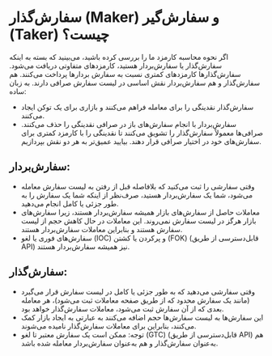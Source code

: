 # سفارش‌گذار (Maker) و سفارش‌گیر (Taker) چیست؟

اگر نحوه محاسبه کارمزد ما را بررسی کرده باشید، می‌بینید که بسته به اینکه سفارش‌گذار یا سفارش‌بردار هستید، کارمزدهای متفاوتی دریافت می‌شود. سفارش‌گذارها کارمزدهای کمتری نسبت به سفارش بردارها پرداخت می‌کنند. هم سفارش‌گذار و هم سفارش‌بردار نقش اساسی در لیست سفارش صرافی دارند.
به زبان ساده:

-	سفارش‌گذار نقدینگی را برای معامله فراهم می‌کنند و بازاری برای یک توکن ایجاد می‌کنند.
-	سفارش‌بردار با انجام سفارش‌های باز در صرافی نقدینگی را حذف می‌کنند.
صرافی‌ها معمولاً سفارش‌گذار را تشویق می‌کنند تا نقدینگی را با کارمزد کمتری برای سفارش‌های خود در اختیار صرافی قرار دهند. بیایید عمیق‌تر به هر دو نقش بپردازیم.

## سفارش‌بردار:

-	وقتی سفارشی را ثبت می‌کنید که بلافاصله قبل از رفتن به لیست سفارش معامله می‌شود، شما یک سفارش‌بردار هستید، صرف‌نظر از اینکه شما یک سفارش را به طور جزئی یا کامل انجام می‌دهید.
-	معاملات حاصل از سفارش‌های بازار همیشه سفارش‌بردار هستند، زیرا سفارش‌های بازار هرگز در لیست سفارش نمی‌روند. این معاملات در حال کاهش حجم از لیست سفارش هستند و بنابراین معاملات سفارش‌بردار هستند.
-	سفارش‌های فوری یا لغو (IOC) و پرکردن یا کشتن (FOK) (قابل‌دسترسی از طریق API) نیز همیشه سفارش‌بردار هستند.

## سفارش‌گذار:

-	وقتی سفارشی می‌دهید که به طور جزئی یا کامل در لیست سفارش قرار می‌گیرد (مانند یک سفارش محدود که از طریق صفحه معاملات ثبت می‌شود)، هر معامله بعدی که از آن سفارش ثبت می‌شود، معاملات سفارش‌گذار خواهد بود.
-	این سفارش‌ها به لیست سفارش‌ها حجم اضافه می‌کنند به عبارتی به ایجاد بازار کمک می‌کنند، بنابراین برای معاملات سفارش‌گذار نامیده می‌شوند.
-	توجه: ممکن است یک سفارش معتبر تا لغو (GTC) (قابل‌دسترسی از طریق API) هم به‌عنوان سفارش‌گذار و هم به‌عنوان سفارش‌بردار معامله شده باشد.
